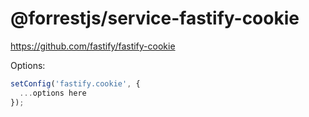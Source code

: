 # @forrestjs/service-fastify-cookie

https://github.com/fastify/fastify-cookie

Options:

```js
setConfig('fastify.cookie', {
  ...options here
});
```
